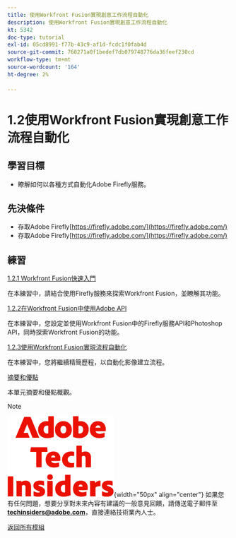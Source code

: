 ```yaml
---
title: 使用Workfront Fusion實現創意工作流程自動化
description: 使用Workfront Fusion實現創意工作流程自動化
kt: 5342
doc-type: tutorial
exl-id: 05cd8991-f77b-43c9-af1d-fcdc1f0fab4d
source-git-commit: 760271a0f1bedef7db079748776da36feef230cd
workflow-type: tm+mt
source-wordcount: '164'
ht-degree: 2%

---
```


# 1.2使用Workfront Fusion實現創意工作流程自動化

## 學習目標

- 瞭解如何以各種方式自動化Adobe Firefly服務。

## 先決條件

- 存取Adobe Firefly[https://firefly.adobe.com/](https://firefly.adobe.com/)
- 存取Adobe Firefly[https://firefly.adobe.com/](https://firefly.adobe.com/)

## 練習

[1.2.1 Workfront Fusion快速入門](./ex1.md)

在本練習中，請結合使用Firefly服務來探索Workfront Fusion，並瞭解其功能。

[1.2.2在Workfront Fusion中使用Adobe API](./ex2.md)

在本練習中，您設定並使用Workfront Fusion中的Firefly服務API和Photoshop API，同時探索Workfront Fusion的功能。

[1.2.3使用Workfront Fusion實現流程自動化](./ex3.md)

在本練習中，您將繼續精簡歷程，以自動化影像建立流程。

[摘要和優點](./summary.md)

本單元摘要和優點概觀。

>[!NOTE]
>
>![技術內部人士](./../../../assets/images/techinsiders.png){width="50px" align="center"}
>如果您有任何問題，想要分享對未來內容有建議的一般意見回饋，請傳送電子郵件至&#x200B;**techinsiders@adobe.com**，直接連絡技術業內人士。

[返回所有模組](../../../overview.md)
